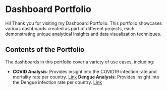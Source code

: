 # Dashboard Portfolio

Hi! Thank you for visiting my Dashboard Portfolio. This portfolio showcases various dashboards created as part of different projects, each demonstrating unique analytical insights and data visualization techniques.

## Contents of the Portfolio
The dashboards in this portfolio cover a variety of use cases, including:

- **COVID Analysis**: Provides insight into the COVID19 infection rate and mortality rate per country.
  [Link](https://public.tableau.com/app/profile/lucas.gonzalez.sonnenberg/viz/CovidProject_17309931047900/Dashboard1?publish=yes)
  **Dengue Analysis**: Provides insight into the Dengue infection rate per country.
  [Link](https://public.tableau.com/app/profile/lucas.gonzalez.sonnenberg/viz/Dengue_1_17310648963750/Dashboard1?publish=yes)

